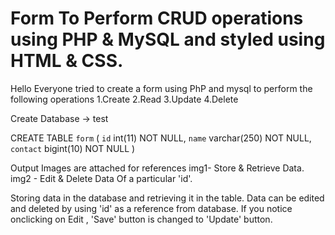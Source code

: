# Form To Perform CRUD operations using PHP & MySQL and styled using HTML & CSS.
Hello Everyone tried to create a form using PhP and mysql to perform the following operations
1.Create
2.Read
3.Update
4.Delete

Create Database -> test

CREATE TABLE `form` (
  `id` int(11) NOT NULL,
  `name` varchar(250) NOT NULL,
  `contact` bigint(10) NOT NULL
) 

Output Images are attached for references
img1- Store & Retrieve Data.
img2 - Edit & Delete Data Of a particular 'id'.

Storing data in the database and retrieving it in the table.
Data can be edited and deleted by using 'id' as a reference from database.
If you notice onclicking on Edit , 'Save' button is changed to 'Update' button.
